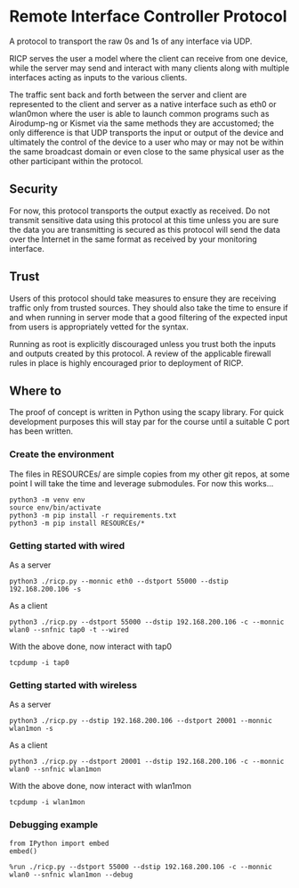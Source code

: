 # Remote Interface Controller Protocol
A protocol to transport the raw 0s and 1s of any interface via UDP.

RICP serves the user a model where the client can receive from one device, while
the server may send and interact with many clients along with multiple
interfaces acting as inputs to the various clients.

The traffic sent back and forth between the server and client are represented
to the client and server as a native interface such as eth0 or wlan0mon where
the user is able to launch common programs such as Airodump-ng or Kismet via the
same methods they are accustomed; the only difference is that UDP transports the
input or output of the device and ultimately the control of the device to a
user who may or may not be within the same broadcast domain or even close to the
same physical user as the other participant within the protocol.

## Security
For now, this protocol transports the output exactly as received.  Do not
transmit sensitive data using this protocol at this time unless you are sure the
data you are transmitting is secured as this protocol will send the data over
the Internet in the same format as received by your monitoring interface.

## Trust
Users of this protocol should take measures to ensure they are receiving traffic
only from trusted sources.  They should also take the time to ensure if and when
running in server mode that a good filtering of the expected input from users is
appropriately vetted for the syntax.

Running as root is explicitly discouraged unless you trust both the inputs and
outputs created by this protocol.  A review of the applicable firewall rules in
place is highly encouraged prior to deployment of RICP.

## Where to
The proof of concept is written in Python using the scapy library.  For quick
development purposes this will stay par for the course until a suitable C port
has been written.

### Create the environment
The files in RESOURCEs/ are simple copies from my other git repos, at some
point I will take the time and leverage submodules.  For now this works...
```
python3 -m venv env
source env/bin/activate
python3 -m pip install -r requirements.txt
python3 -m pip install RESOURCEs/*
```

### Getting started with wired
As a server
```
python3 ./ricp.py --monnic eth0 --dstport 55000 --dstip 192.168.200.106 -s
```

As a client
```
python3 ./ricp.py --dstport 55000 --dstip 192.168.200.106 -c --monnic wlan0 --snfnic tap0 -t --wired
```

With the above done, now interact with tap0
```
tcpdump -i tap0
```

### Getting started with wireless
As a server
```
python3 ./ricp.py --dstip 192.168.200.106 --dstport 20001 --monnic wlan1mon -s
```

As a client
```
python3 ./ricp.py --dstport 20001 --dstip 192.168.200.106 -c --monnic wlan0 --snfnic wlan1mon
```

With the above done, now interact with wlan1mon
```
tcpdump -i wlan1mon
```

### Debugging example
```
from IPython import embed
embed()

%run ./ricp.py --dstport 55000 --dstip 192.168.200.106 -c --monnic wlan0 --snfnic wlan1mon --debug
```
